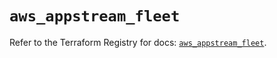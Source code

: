 # `aws_appstream_fleet`

Refer to the Terraform Registry for docs: [`aws_appstream_fleet`](https://registry.terraform.io/providers/hashicorp/aws/5.54.1/docs/resources/appstream_fleet).
